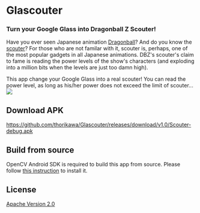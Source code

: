Glascouter
==========
### Turn your Google Glass into  Dragonball Z Scouter!
Have you ever seen Japanese animation [Dragonball](https://www.google.com/search?q=dragonball&source=lnms&tbm=isch)? And do you know the [scouter](https://www.google.com/search?q=scouter+dragonball&source=lnms&tbm=isch)? For those who are not familar with it, scouter is, perhaps, one of the most popular gadgets in all Japanese animations. DBZ's scouter's claim to fame is reading the power levels of the show's characters (and exploding into a million bits when the levels are just too damn high).

This app change your Google Glass into a real scouter! You can read the power level, as long as his/her power does not exceed the limit of scouter...
<img src="http://thorikawa.github.io/Glascouter/img/glass_screenshot.png" />

## Download APK
https://github.com/thorikawa/Glascouter/releases/download/v1.0/Scouter-debug.apk

## Build from source
OpenCV Android SDK is required to build this app from source. Please follow [this instruction](http://docs.opencv.org/doc/tutorials/introduction/android_binary_package/O4A_SDK.html) to install it.

## License
[Apache Version 2.0](http://www.apache.org/licenses/LICENSE-2.0.html)
